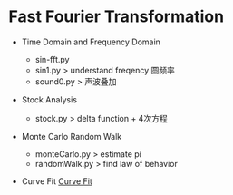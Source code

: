 # Fast Fourier Transformation

* Time Domain and Frequency Domain
    - sin-fft.py
    - sin1.py > understand freqency 圆频率
    - sound0.py > 声波叠加
* Stock Analysis
    - stock.py > delta function + 4次方程
* Monte Carlo Random Walk
    - monteCarlo.py > estimate pi
    - randomWalk.py > find law of behavior

* Curve Fit
[Curve Fit](https://docs.scipy.org/doc/scipy/reference/generated/scipy.optimize.curve_fit.html)

